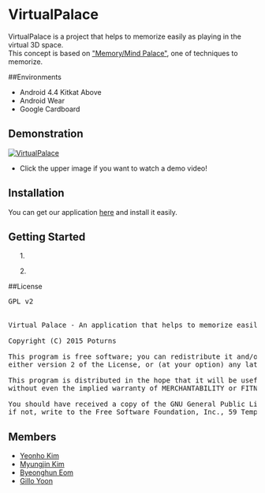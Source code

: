 # VirtualPalace
VirtualPalace is a project that helps to memorize easily as playing in the virtual 3D space.<br>
This concept is based on ["Memory/Mind Palace"](https://en.wikipedia.org/wiki/Method_of_loci), one of techniques to memorize.<br>


##Environments
- Android 4.4 Kitkat Above 
- Android Wear
- Google Cardboard

## Demonstration
[![VirtualPalace](http://blog.artofmemory.com/files/2011/03/Emma-Willard-1846-temple.jpg)](http://youtu.be/ "Go into the VirtualPalace!")
- Click the upper image if you want to watch a demo video!

## Installation
You can get our application [here]() and install it easily.
 
## Getting Started
<ol>1. </ol> 
<ol>2. </ol>



##License
<pre>
GPL v2


Virtual Palace - An application that helps to memorize easily as playing in the virtual 3D space and augmented reality.

Copyright (C) 2015 Poturns <https://github.com/Poturns>

This program is free software; you can redistribute it and/or modify it under the terms of the GNU General Public License as published by the Free Software Foundation;
either version 2 of the License, or (at your option) any later version.

This program is distributed in the hope that it will be useful, but WITHOUT ANY WARRANTY;
without even the implied warranty of MERCHANTABILITY or FITNESS FOR A PARTICULAR PURPOSE. See the GNU General Public License for more details.

You should have received a copy of the GNU General Public License along with this program;
if not, write to the Free Software Foundation, Inc., 59 Temple Place, Suite 330, Boston, MA 02111-1307 USA
</pre>

## Members
- [Yeonho Kim]()
- [Myungjin Kim]()
- [Byeonghun Eom]()
- [Gillo Yoon]()
